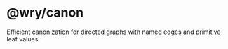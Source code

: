 # @wry/canon

Efficient canonization for directed graphs with named edges and primitive
leaf values.
